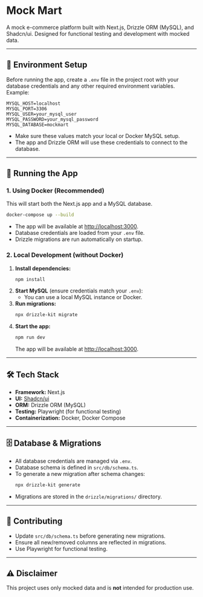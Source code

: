 # Mock Mart

A mock e-commerce platform built with Next.js, Drizzle ORM (MySQL), and Shadcn/ui. Designed for functional testing and development with mocked data.

---

## 📝 Environment Setup

Before running the app, create a `.env` file in the project root with your database credentials and any other required environment variables. Example:

```env
MYSQL_HOST=localhost
MYSQL_PORT=3306
MYSQL_USER=your_mysql_user
MYSQL_PASSWORD=your_mysql_password
MYSQL_DATABASE=mockmart
```

- Make sure these values match your local or Docker MySQL setup.
- The app and Drizzle ORM will use these credentials to connect to the database.

---

## 🚀 Running the App

### 1. Using Docker (Recommended)

This will start both the Next.js app and a MySQL database.

```bash
docker-compose up --build
```

- The app will be available at [http://localhost:3000](http://localhost:3000).
- Database credentials are loaded from your `.env` file.
- Drizzle migrations are run automatically on startup.

### 2. Local Development (without Docker)

1. **Install dependencies:**
   ```bash
   npm install
   ```
2. **Start MySQL** (ensure credentials match your `.env`):
   - You can use a local MySQL instance or Docker.
3. **Run migrations:**
   ```bash
   npx drizzle-kit migrate
   ```
4. **Start the app:**
   ```bash
   npm run dev
   ```
   The app will be available at [http://localhost:3000](http://localhost:3000).

---

## 🛠️ Tech Stack

- **Framework:** Next.js
- **UI:** [Shadcn/ui](https://ui.shadcn.com/)
- **ORM:** Drizzle ORM (MySQL)
- **Testing:** Playwright (for functional testing)
- **Containerization:** Docker, Docker Compose

---

## 🗄️ Database & Migrations

- All database credentials are managed via `.env`.
- Database schema is defined in `src/db/schema.ts`.
- To generate a new migration after schema changes:
  ```bash
  npx drizzle-kit generate
  ```
- Migrations are stored in the `drizzle/migrations/` directory.

---

## 🤝 Contributing

- Update `src/db/schema.ts` before generating new migrations.
- Ensure all new/removed columns are reflected in migrations.
- Use Playwright for functional testing.

---

## ⚠️ Disclaimer

This project uses only mocked data and is **not** intended for production use. 